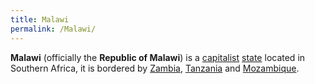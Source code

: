 ```yaml
---
title: Malawi
permalink: /Malawi/
---
```


**Malawi** (officially the **Republic of Malawi**) is a
[capitalist](Capitalism "wikilink") [state](List_of_States "wikilink")
located in Southern Africa, it is bordered by
[Zambia](Zambia "wikilink"), [Tanzania](Tanzania "wikilink") and
[Mozambique](Mozambique "wikilink").